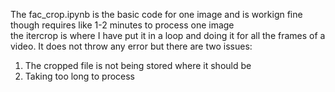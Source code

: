 The fac_crop.ipynb is the basic code for one image and is workign fine though requires like 1-2 minutes to process one image<br>
the itercrop is where I have put it in a loop and doing it for all the frames of a video. It does not throw any error but there are two issues:<br>
1) The cropped file is not being stored where it should be<br>
2) Taking too long to process
